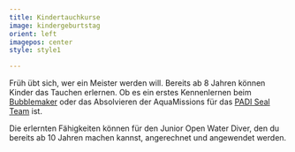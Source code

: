 ```yaml
---
title: Kindertauchkurse
image: kindergeburtstag
orient: left
imagepos: center
style: style1

---
```

Früh übt sich, wer ein Meister werden will. Bereits ab 8 Jahren können Kinder das Tauchen erlernen. Ob es ein erstes Kennenlernen beim [Bubblemaker](https://www.padi.com/de/kurse/bubblemaker) oder das Absolvieren der AquaMissions für das [PADI Seal Team](https://www.padi.com/de/kurse/seal-team) ist. 

Die erlernten Fähigkeiten können für den Junior Open Water Diver, den du bereits ab 10 Jahren machen kannst, angerechnet und angewendet werden.